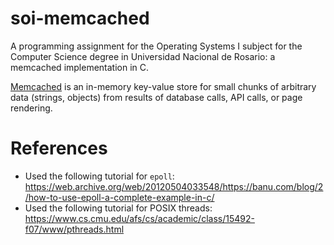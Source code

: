 # soi-memcached

A programming assignment for the Operating Systems I subject for the Computer Science degree in
Universidad Nacional de Rosario: a memcached implementation in C.

[Memcached](https://memcached.org/) is an in-memory key-value store for small chunks of arbitrary
data (strings, objects) from results of database calls, API calls, or page rendering.

# References

- Used the following tutorial for `epoll`: https://web.archive.org/web/20120504033548/https://banu.com/blog/2/how-to-use-epoll-a-complete-example-in-c/
- Used the following tutorial for POSIX threads: https://www.cs.cmu.edu/afs/cs/academic/class/15492-f07/www/pthreads.html
